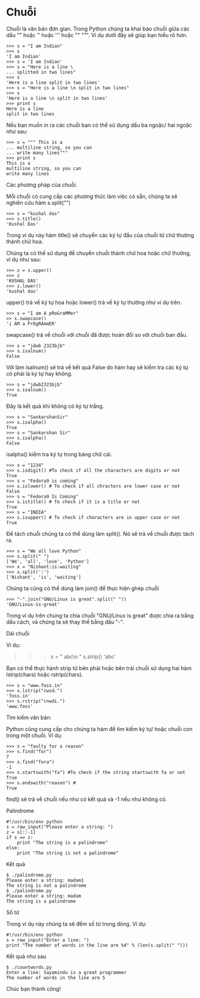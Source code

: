 # Chuỗi

Chuỗi là văn bản đơn gian. Trong Python chúng ta khai báo chuỗi giữa các dấu "" hoặc '' hoặc ''' hoặc "" """. Ví dụ dưới đây sẽ giúp bạn hiểu rõ hơn.

```text
>>> s = "I am Indian"
>>> s
'I am Indian'
>>> s = 'I am Indian'
>>> s = "Here is a line \
... splitted in two lines"
>>> s
'Here is a line split in two lines'
>>> s = "Here is a line \n split in two lines"
>>> s
'Here is a line \n split in two lines'
>>> print s
Here is a line
split in two lines
```

Nếu bạn muốn in ra các chuỗi bạn có thể sử dụng dấu ba ngoặc/ hai ngoặc như sau:

```text
>>> s = """ This is a
... multiline string, so you can
... write many lines"""
>>> print s
This is a
multiline string, so you can
write many lines
```

Các phương pháp của chuỗi.

Mỗi chuỗi có cung cấp các phương thức làm việc có sẵn, chúng ta sẽ nghiên cứu hàm s.split\(""\)

```text
>>> s = "kushal das"
>>> s.title()
'Kushal Das'
```

Trong ví dụ này hàm title\(\) sẽ chuyển các ký tự đầu của chuỗi từ chữ thường thành chữ hoa.

Chúng ta có thể sử dụng để chuyển chuỗi thành chữ hoa hoặc chữ thường, ví dụ như sau:

```text
>>> z = s.upper()
>>> z
'KUSHAL DAS'
>>> z.lower()
'kushal das'
```

upper\(\) trả về ký tự hoa hoặc lower\(\) trả về ký tự thường như ví dụ trên.

```text
>>> s = "I am A pRoGraMMer"
>> s.swapcase()
'i AM a PrOgRAmmER'
```

swapcase\(\) trả về chuỗi với chuỗi đã được hoán đổi so với chuỗi ban đầu.

```text
>>> s = "jdwb 2323bjb"
>>> s.isalnum()
False
```

Với làm isalnum\(\) sẽ trả về kết quả False do hàm hay sẽ kiểm tra các ký tự có phải là ký tự hay không.

```text
>>> s = "jdwb2323bjb"
>>> s.isalnum()
True
```

Đây là kết quả khi không có ký tự trắng.

```text
>>> s = "SankarshanSir"
>>> s.isalpha()
True
>>> s = "Sankarshan Sir"
>>> s.isalpha()
False
```

isalpha\(\) kiểm tra ký tự trong bảng chữ cái.

```text
>>> s = "1234"
>>> s.isdigit() #To check if all the characters are digits or not
True
>>> s = "Fedora9 is coming"
>>> s.islower() # To check if all chracters are lower case or not
False
>>> s = "Fedora9 Is Coming"
>>> s.istitle() # To check if it is a title or not
True
>>> s = "INDIA"
>>> s.isupper() # To check if characters are in upper case or not
True
```

Để tách chuỗi chúng ta có thể dùng làm split\(\). Nó sẽ trả về chuỗi được tách ra.

```text
>>> s = "We all love Python"
>>> s.split(" ")
['We', 'all', 'love', 'Python']
>>> x = "Nishant:is:waiting"
>>> x.split(':')
['Nishant', 'is', 'waiting']
```

Chúng ta cũng có thể dùng làm join\(\) để thực hiện ghép chuỗi

```text
>>> "-".join("GNU/Linux is great".split(" "))
'GNU/Linux-is-great'
```

Trong ví dụ trên chúng ta chia chuỗi "GNU/Linux is great" được chia ra bằng dầu cách, và chúng ta sẽ thay thế bằng dấu "-".

Dải chuỗi

Ví dụ:

> > > s = " abc\n " s.strip\(\) 'abc'

Bạn có thể thực hành strip từ bên phải hoặc bên trái chuỗi sử dụng hai hàm lstrip\(chars\) hoặc rstrip\(chars\).

```text
>>> s = "www.foss.in"
>>> s.lstrip("cwsd.")
'foss.in'
>>> s.rstrip("cnwdi.")
'www.foss'
```

Tìm kiếm văn bản:

Python cũng cung cấp cho chúng ta hàm để tìm kiếm ký tự/ hoặc chuỗi con trong một chuỗi. Ví dụ:

```text
>>> s = "faulty for a reason"
>>> s.find("for")
7
>>> s.find("fora")
-1
>>> s.startswith("fa") #To check if the string startswith fa or not
True
>>> s.endswith("reason") #
True
```

find\(\) sẽ trả về chuỗi nếu như có kết quả và -1 nếu như không có.

Palindrome

```text
#!/usr/bin/env python
s = raw_input("Please enter a string: ")
z = s[::-1]
if s == z:
    print "The string is a palindrome"
else:
    print "The string is not a palindrome"
```

Kết quả

```text
$ ./palindrome.py
Please enter a string: madam1
The string is not a palindrome
$ ./palindrome.py
Please enter a string: madam
The string is a palindrome
```

Số từ

Trong ví dụ này chúng ta sẽ đếm số từ trong dòng. Ví dụ:

```text
#!/usr/bin/env python
s = raw_input("Enter a line: ")
print "The number of words in the line are %d" % (len(s.split(" ")))
```

Kết quả như sau

```text
$ ./countwords.py
Enter a line: Sayamindu is a great programmer
The number of words in the line are 5
```

Chúc bạn thành công!

